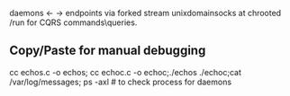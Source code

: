 daemons <- -> endpoints via forked stream unixdomainsocks at chrooted /run for CQRS commands\queries.

Copy/Paste for manual debugging
--------------------------------
cc echos.c -o echos; cc echoc.c -o echoc;./echos
./echoc;cat /var/log/messages;
ps -axl # to check process for daemons 
